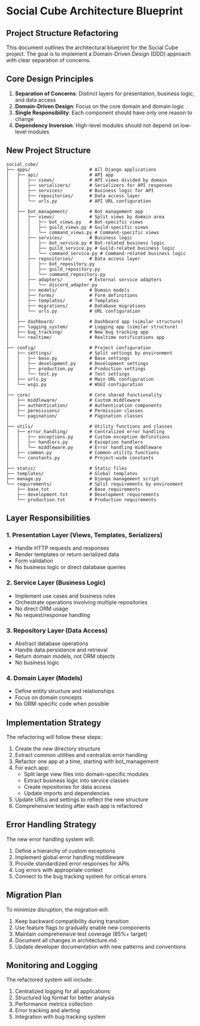 # Social Cube Architecture Blueprint

## Project Structure Refactoring

This document outlines the architectural blueprint for the Social Cube project. The goal is to implement a Domain-Driven Design (DDD) approach with clear separation of concerns.

## Core Design Principles

1. **Separation of Concerns**: Distinct layers for presentation, business logic, and data access
2. **Domain-Driven Design**: Focus on the core domain and domain logic
3. **Single Responsibility**: Each component should have only one reason to change
4. **Dependency Inversion**: High-level modules should not depend on low-level modules

## New Project Structure

```
social_cube/
├── apps/                      # All Django applications
│   ├── api/                   # API app
│   │   ├── views/             # API views divided by domain
│   │   ├── serializers/       # Serializers for API responses
│   │   ├── services/          # Business logic for API
│   │   ├── repositories/      # Data access layer
│   │   └── urls.py            # API URL configuration
│   │
│   ├── bot_management/        # Bot management app
│   │   ├── views/             # Split views by domain area
│   │   │   ├── bot_views.py   # Bot-specific views
│   │   │   ├── guild_views.py # Guild-specific views
│   │   │   └── command_views.py # Command-specific views
│   │   ├── services/          # Business logic
│   │   │   ├── bot_service.py # Bot-related business logic
│   │   │   ├── guild_service.py # Guild-related business logic
│   │   │   └── command_service.py # Command-related business logic
│   │   ├── repositories/      # Data access layer
│   │   │   ├── bot_repository.py
│   │   │   ├── guild_repository.py
│   │   │   └── command_repository.py
│   │   ├── adapters/          # External service adapters
│   │   │   └── discord_adapter.py
│   │   ├── models/            # Domain models
│   │   ├── forms/             # Form definitions
│   │   ├── templates/         # Templates
│   │   ├── migrations/        # Database migrations
│   │   └── urls.py            # URL configuration
│   │
│   ├── dashboard/             # Dashboard app (similar structure)
│   ├── logging_system/        # Logging app (similar structure)
│   ├── bug_tracking/          # New bug tracking app
│   └── realtime/              # Realtime notifications app
│
├── config/                    # Project configuration
│   ├── settings/              # Split settings by environment
│   │   ├── base.py            # Base settings
│   │   ├── development.py     # Development settings
│   │   ├── production.py      # Production settings
│   │   └── test.py            # Test settings
│   ├── urls.py                # Main URL configuration
│   └── wsgi.py                # WSGI configuration
│
├── core/                      # Core shared functionality
│   ├── middleware/            # Custom middleware
│   ├── authentication/        # Authentication components
│   ├── permissions/           # Permission classes
│   └── pagination/            # Pagination classes
│
├── utils/                     # Utility functions and classes
│   ├── error_handling/        # Centralized error handling
│   │   ├── exceptions.py      # Custom exception definitions
│   │   ├── handlers.py        # Exception handlers
│   │   └── middleware.py      # Error handling middleware
│   ├── common.py              # Common utility functions
│   └── constants.py           # Project-wide constants
│
├── static/                    # Static files
├── templates/                 # Global templates
├── manage.py                  # Django management script
└── requirements/              # Split requirements by environment
    ├── base.txt               # Base requirements
    ├── development.txt        # Development requirements
    └── production.txt         # Production requirements
```

## Layer Responsibilities

### 1. Presentation Layer (Views, Templates, Serializers)
- Handle HTTP requests and responses
- Render templates or return serialized data
- Form validation
- No business logic or direct database queries

### 2. Service Layer (Business Logic)
- Implement use cases and business rules
- Orchestrate operations involving multiple repositories
- No direct ORM usage
- No request/response handling

### 3. Repository Layer (Data Access)
- Abstract database operations
- Handle data persistence and retrieval
- Return domain models, not ORM objects
- No business logic

### 4. Domain Layer (Models)
- Define entity structure and relationships
- Focus on domain concepts
- No ORM-specific code when possible

## Implementation Strategy

The refactoring will follow these steps:

1. Create the new directory structure
2. Extract common utilities and centralize error handling
3. Refactor one app at a time, starting with bot_management
4. For each app:
   - Split large view files into domain-specific modules
   - Extract business logic into service classes
   - Create repositories for data access
   - Update imports and dependencies
5. Update URLs and settings to reflect the new structure
6. Comprehensive testing after each app is refactored

## Error Handling Strategy

The new error handling system will:

1. Define a hierarchy of custom exceptions
2. Implement global error handling middleware
3. Provide standardized error responses for APIs
4. Log errors with appropriate context
5. Connect to the bug tracking system for critical errors

## Migration Plan

To minimize disruption, the migration will:

1. Keep backward compatibility during transition
2. Use feature flags to gradually enable new components
3. Maintain comprehensive test coverage (85%+ target)
4. Document all changes in architecture.md
5. Update developer documentation with new patterns and conventions

## Monitoring and Logging

The refactored system will include:

1. Centralized logging for all applications
2. Structured log format for better analysis
3. Performance metrics collection
4. Error tracking and alerting
5. Integration with bug tracking system